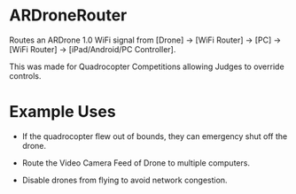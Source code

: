 ARDroneRouter
=============

Routes an ARDrone 1.0 WiFi signal from [Drone] -> [WiFi Router] -> [PC] -> [WiFi Router] -> [iPad/Android/PC Controller].  

This was made for Quadrocopter Competitions allowing Judges to override controls.  

Example Uses
=============

* If the quadrocopter flew out of bounds, they can emergency shut off the drone.

* Route the Video Camera Feed of Drone to multiple computers.

* Disable drones from flying to avoid network congestion.

